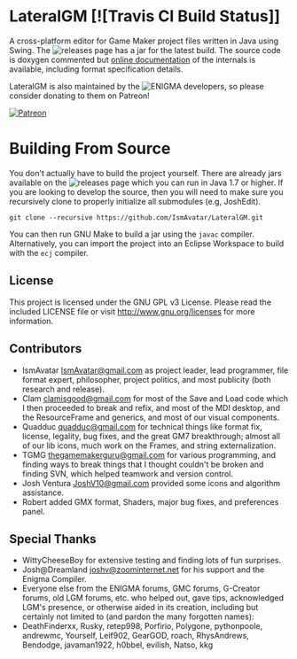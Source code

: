 LateralGM [![Travis CI Build Status]]
=========
A cross-platform editor for Game Maker project files written in Java using Swing. The ![releases page](https://github.com/IsmAvatar/LateralGM/releases) has a jar for the latest build. The source code is doxygen commented but [online documentation](http://enigma-dev.org/docs/Wiki/LateralGM) of the internals is available, including format specification details.

LateralGM is also maintained by the ![ENIGMA](https://github.com/enigma-dev/enigma-dev) developers, so please consider donating to them on Patreon!

[![Patreon](https://enigma-dev.org/site/images/v4/patreon.png)](https://www.patreon.com/m/enigma_dev) 

Building From Source
=======
You don't actually have to build the project yourself. There are already jars available on the ![releases page](https://github.com/IsmAvatar/LateralGM/releases) which you can run in Java 1.7 or higher. If you are looking to develop the source, then you will need to make sure you recursively clone to properly initialize all submodules (e.g, JoshEdit).

```git clone --recursive https://github.com/IsmAvatar/LateralGM.git```

You can then run GNU Make to build a jar using the `javac` compiler. Alternatively, you can import the project into an Eclipse Workspace to build with the `ecj` compiler.

License
-------
This project is licensed under the GNU GPL v3 License. Please read the included LICENSE file or visit http://www.gnu.org/licenses for more information.

Contributors
-------
* IsmAvatar <IsmAvatar@gmail.com> as project leader, lead programmer, file format expert,
 philosopher, project politics, and most publicity (both research and release).
* Clam <clamisgood@gmail.com> for most of the Save and Load code
 which I then proceeded to break and refix, and most of the MDI desktop,
 and the ResourceFrame and generics, and most of our visual components.
* Quadduc <quadduc@gmail.com> for technical things
 like format fix, license, legality, bug fixes, and the great GM7 breakthrough;
 almost all of our lib icons, much work on the Frames, and string externalization.
* TGMG <thegamemakerguru@gmail.com> for various programming,
 and finding ways to break things that I thought couldn't be broken
 and finding SVN, which helped teamwork and version control.
* Josh Ventura <JoshV10@gmail.com> provided some icons and algorithm assistance.
* Robert added GMX format, Shaders, major bug fixes, and preferences panel.

Special Thanks
-------
* WittyCheeseBoy for extensive testing and finding lots of fun surprises.
* Josh@Dreamland <joshv@zoominternet.net> for his support and the Enigma Compiler.
* Everyone else from the ENIGMA forums, GMC forums, G-Creator forums, old LGM forums, etc.
 who helped out, gave tips, acknowledged LGM's presence, or otherwise aided in its creation,
 including but certainly not limited to (and pardon the many forgotten names):
* DeathFinderxx, Rusky, retep998, Porfirio, Polygone, pythonpoole, andrewmc, Yourself, Leif902,
GearGOD, roach, RhysAndrews, Bendodge, javaman1922, h0bbel, evilish, Natso, kkg
